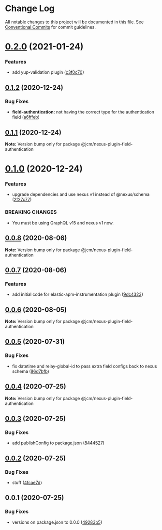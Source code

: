 # Change Log

All notable changes to this project will be documented in this file.
See [Conventional Commits](https://conventionalcommits.org) for commit guidelines.

# [0.2.0](https://github.com/JCMais/nexus-plugins/compare/@jcm/nexus-plugin-field-authentication@0.1.2...@jcm/nexus-plugin-field-authentication@0.2.0) (2021-01-24)

### Features

- add yup-validation plugin ([c3f0c70](https://github.com/JCMais/nexus-plugins/commit/c3f0c703a71414e9a7b59ae5d0e7bf5edacf57fe))

## [0.1.2](https://github.com/JCMais/nexus-plugins/compare/@jcm/nexus-plugin-field-authentication@0.1.1...@jcm/nexus-plugin-field-authentication@0.1.2) (2020-12-24)

### Bug Fixes

- **field-authentication:** not having the correct type for the authentication field ([a6fffeb](https://github.com/JCMais/nexus-plugins/commit/a6fffeb238dc7c4451594d106bd515e00f0e707a))

## [0.1.1](https://github.com/JCMais/nexus-plugins/compare/@jcm/nexus-plugin-field-authentication@0.1.0...@jcm/nexus-plugin-field-authentication@0.1.1) (2020-12-24)

**Note:** Version bump only for package @jcm/nexus-plugin-field-authentication

# [0.1.0](https://github.com/JCMais/nexus-plugins/compare/@jcm/nexus-plugin-field-authentication@0.0.8...@jcm/nexus-plugin-field-authentication@0.1.0) (2020-12-24)

### Features

- upgrade dependencies and use nexus v1 instead of @nexus/schema ([2f27c77](https://github.com/JCMais/nexus-plugins/commit/2f27c77435060a89e89420ee7a35d9d6b67c2d15))

### BREAKING CHANGES

- You must be using GraphQL v15 and nexus v1 now.

## [0.0.8](https://github.com/JCMais/nexus-plugins/compare/@jcm/nexus-plugin-field-authentication@0.0.7...@jcm/nexus-plugin-field-authentication@0.0.8) (2020-08-06)

**Note:** Version bump only for package @jcm/nexus-plugin-field-authentication

## [0.0.7](https://github.com/JCMais/nexus-plugins/compare/@jcm/nexus-plugin-field-authentication@0.0.6...@jcm/nexus-plugin-field-authentication@0.0.7) (2020-08-06)

### Features

- add initial code for elastic-apm-instrumentation plugin ([9dc4323](https://github.com/JCMais/nexus-plugins/commit/9dc4323fcf509bcfe5003131747558f3f26cb5d1))

## [0.0.6](https://github.com/JCMais/nexus-plugins/compare/@jcm/nexus-plugin-field-authentication@0.0.5...@jcm/nexus-plugin-field-authentication@0.0.6) (2020-08-05)

**Note:** Version bump only for package @jcm/nexus-plugin-field-authentication

## [0.0.5](https://github.com/JCMais/nexus-plugins/compare/@jcm/nexus-plugin-field-authentication@0.0.4...@jcm/nexus-plugin-field-authentication@0.0.5) (2020-07-31)

### Bug Fixes

- fix datetime and relay-global-id to pass extra field configs back to nexus schema ([86d7bfb](https://github.com/JCMais/nexus-plugins/commit/86d7bfb5b0d3e9fecfd0ad5b59c16c9821a07817))

## [0.0.4](https://github.com/JCMais/nexus-plugins/compare/@jcm/nexus-plugin-field-authentication@0.0.3...@jcm/nexus-plugin-field-authentication@0.0.4) (2020-07-25)

**Note:** Version bump only for package @jcm/nexus-plugin-field-authentication

## [0.0.3](https://github.com/JCMais/nexus-plugins/compare/@jcm/nexus-plugin-field-authentication@0.0.2...@jcm/nexus-plugin-field-authentication@0.0.3) (2020-07-25)

### Bug Fixes

- add publishConfig to package.json ([8444527](https://github.com/JCMais/nexus-plugins/commit/8444527c32502e5b91369035cf68e8fa44366d6b))

## [0.0.2](https://github.com/JCMais/nexus-plugins/compare/@jcm/nexus-plugin-field-authentication@0.0.1...@jcm/nexus-plugin-field-authentication@0.0.2) (2020-07-25)

### Bug Fixes

- stuff ([4fcae7d](https://github.com/JCMais/nexus-plugins/commit/4fcae7d93f09eaa7b4fcdd0b4a3c43f2666e0d1d))

## 0.0.1 (2020-07-25)

### Bug Fixes

- versions on package.json to 0.0.0 ([49283b5](https://github.com/JCMais/nexus-plugins/commit/49283b521f7dc14ea877f96b4e60665d890b736b))
